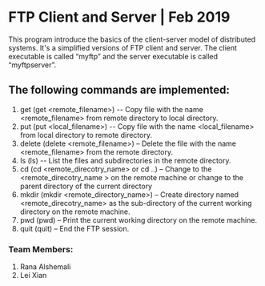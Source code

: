 # FTP Client and Server | Feb 2019
This program introduce the basics of the client-server model of distributed systems. It's a simplified versions of FTP client and server. The client executable is called “myftp” and the server executable is called “myftpserver”. 

## The following commands are implemented:
1. get (get <remote_filename>) -- Copy file with the name <remote_filename> from remote directory to local directory.
2. put (put <local_filename>) -- Copy file with the name <local_filename> from local directory to remote directory.
3. delete (delete <remote_filename>) – Delete the file with the name <remote_filename> from the remote directory.
4. ls (ls) -- List the files and subdirectories in the remote directory.
5. cd (cd <remote_direcotry_name> or cd ..) – Change to the <remote_direcotry_name > on the remote machine or change to the parent directory of the current directory
6. mkdir (mkdir <remote_directory_name>) – Create directory named <remote_direcotry_name> as the sub-directory of the current working directory on the remote machine.
7. pwd (pwd) – Print the current working directory on the remote machine.
8. quit (quit) – End the FTP session.

### Team Members:
1. Rana Alshemali
2. Lei Xian
